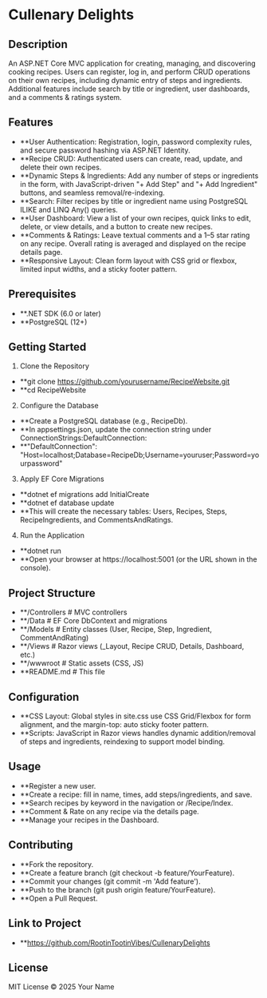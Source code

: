 # Cullenary Delights

## Description
An ASP.NET Core MVC application for creating, managing, and discovering cooking recipes. Users can register, log in, and perform CRUD operations on their own recipes, including dynamic entry of steps and ingredients. Additional features include search by title or ingredient, user dashboards, and a comments & ratings system.

## Features

- **User Authentication: Registration, login, password complexity rules, and secure password hashing via ASP.NET Identity.
- **Recipe CRUD: Authenticated users can create, read, update, and delete their own recipes.
- **Dynamic Steps & Ingredients: Add any number of steps or ingredients in the form, with JavaScript-driven "+ Add Step" and "+ Add Ingredient" buttons, and seamless removal/re-indexing.
- **Search: Filter recipes by title or ingredient name using PostgreSQL ILIKE and LINQ Any() queries.
- **User Dashboard: View a list of your own recipes, quick links to edit, delete, or view details, and a button to create new recipes.
- **Comments & Ratings: Leave textual comments and a 1–5 star rating on any recipe. Overall rating is averaged and displayed on the recipe details page.
- **Responsive Layout: Clean form layout with CSS grid or flexbox, limited input widths, and a sticky footer pattern.

## Prerequisites

- **.NET SDK (6.0 or later)
- **PostgreSQL (12+)

## Getting Started

1. Clone the Repository

- **git clone https://github.com/yourusername/RecipeWebsite.git
- **cd RecipeWebsite

2. Configure the Database

- **Create a PostgreSQL database (e.g., RecipeDb).
- **In appsettings.json, update the connection string under ConnectionStrings:DefaultConnection:
- **"DefaultConnection": "Host=localhost;Database=RecipeDb;Username=youruser;Password=yourpassword"

3. Apply EF Core Migrations

- **dotnet ef migrations add InitialCreate
- **dotnet ef database update
- **This will create the necessary tables: Users, Recipes, Steps, RecipeIngredients, and CommentsAndRatings.

4. Run the Application
- **dotnet run
- **Open your browser at https://localhost:5001 (or the URL shown in the console).

## Project Structure

- **/Controllers          # MVC controllers
- **/Data                 # EF Core DbContext and migrations
- **/Models               # Entity classes (User, Recipe, Step, Ingredient, CommentAndRating)
- **/Views                # Razor views (_Layout, Recipe CRUD, Details, Dashboard, etc.)
- **/wwwroot              # Static assets (CSS, JS)
- **README.md             # This file

## Configuration

- **CSS Layout: Global styles in site.css use CSS Grid/Flexbox for form alignment, and the margin-top: auto sticky footer pattern.
- **Scripts: JavaScript in Razor views handles dynamic addition/removal of steps and ingredients, reindexing to support model binding.

## Usage

- **Register a new user.
- **Create a recipe: fill in name, times, add steps/ingredients, and save.
- **Search recipes by keyword in the navigation or /Recipe/Index.
- **Comment & Rate on any recipe via the details page.
- **Manage your recipes in the Dashboard.

## Contributing

- **Fork the repository.
- **Create a feature branch (git checkout -b feature/YourFeature).
- **Commit your changes (git commit -m 'Add feature').
- **Push to the branch (git push origin feature/YourFeature).
- **Open a Pull Request.

## Link to Project

- **https://github.com/RootinTootinVibes/CullenaryDelights

## License

MIT License © 2025 Your Name

